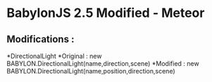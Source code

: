 BabylonJS 2.5 Modified - Meteor
======================

Modifications :
---------------
*DirectionalLight
    *Original :
	    new BABYLON.DirectionalLight(name,direction,scene)
	*Modified :
	    new BABYLON.DirectionalLight(name,position,direction,scene)

